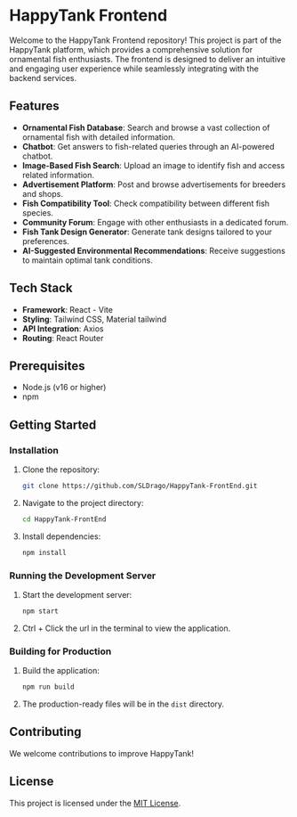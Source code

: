 # HappyTank Frontend

Welcome to the HappyTank Frontend repository! This project is part of the HappyTank platform, which provides a comprehensive solution for ornamental fish enthusiasts. The frontend is designed to deliver an intuitive and engaging user experience while seamlessly integrating with the backend services.

## Features

- **Ornamental Fish Database**: Search and browse a vast collection of ornamental fish with detailed information.
- **Chatbot**: Get answers to fish-related queries through an AI-powered chatbot.
- **Image-Based Fish Search**: Upload an image to identify fish and access related information.
- **Advertisement Platform**: Post and browse advertisements for breeders and shops.
- **Fish Compatibility Tool**: Check compatibility between different fish species.
- **Community Forum**: Engage with other enthusiasts in a dedicated forum.
- **Fish Tank Design Generator**: Generate tank designs tailored to your preferences.
- **AI-Suggested Environmental Recommendations**: Receive suggestions to maintain optimal tank conditions.

## Tech Stack

- **Framework**: React - Vite
- **Styling**: Tailwind CSS, Material tailwind
- **API Integration**: Axios
- **Routing**: React Router

## Prerequisites

- Node.js (v16 or higher)
- npm

## Getting Started

### Installation

1. Clone the repository:
   ```bash
   git clone https://github.com/SLDrago/HappyTank-FrontEnd.git
   ```

2. Navigate to the project directory:
   ```bash
   cd HappyTank-FrontEnd
   ```

3. Install dependencies:
   ```bash
   npm install
   ```

### Running the Development Server

1. Start the development server:
   ```bash
   npm start
   ```

2. Ctrl + Click the url in the terminal to view the application.

### Building for Production

1. Build the application:
   ```bash
   npm run build
   ```

2. The production-ready files will be in the `dist` directory.

## Contributing

We welcome contributions to improve HappyTank!

## License

This project is licensed under the [MIT License](LICENSE).


